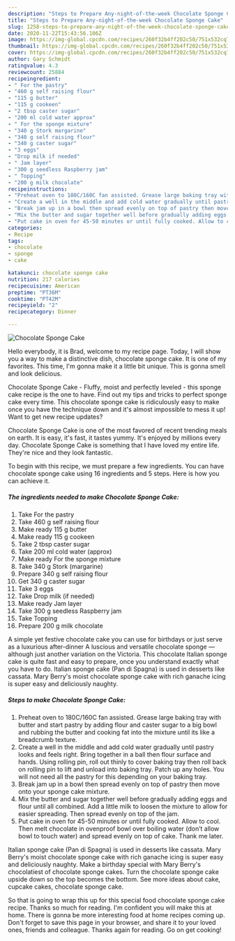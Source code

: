 ```yaml
---
description: "Steps to Prepare Any-night-of-the-week Chocolate Sponge Cake"
title: "Steps to Prepare Any-night-of-the-week Chocolate Sponge Cake"
slug: 1258-steps-to-prepare-any-night-of-the-week-chocolate-sponge-cake
date: 2020-11-22T15:43:56.106Z
image: https://img-global.cpcdn.com/recipes/260f32b4ff202c50/751x532cq70/chocolate-sponge-cake-recipe-main-photo.jpg
thumbnail: https://img-global.cpcdn.com/recipes/260f32b4ff202c50/751x532cq70/chocolate-sponge-cake-recipe-main-photo.jpg
cover: https://img-global.cpcdn.com/recipes/260f32b4ff202c50/751x532cq70/chocolate-sponge-cake-recipe-main-photo.jpg
author: Gary Schmidt
ratingvalue: 4.3
reviewcount: 25884
recipeingredient:
- " For the pastry"
- "460 g self raising flour"
- "115 g butter"
- "115 g cookeen"
- "2 tbsp caster sugar"
- "200 ml cold water approx"
- " For the sponge mixture"
- "340 g Stork margarine"
- "340 g self raising flour"
- "340 g caster sugar"
- "3 eggs"
- "Drop milk if needed"
- " Jam layer"
- "300 g seedless Raspberry jam"
- " Topping"
- "200 g milk chocolate"
recipeinstructions:
- "Preheat oven to 180C/160C fan assisted. Grease large baking tray with butter and start pastry by adding flour and caster sugar to a big bowl and rubbing the butter and cooking fat into the mixture until its like a breadcrumb texture."
- "Create a well in the middle and add cold water gradually until pastry looks and feels right. Bring together in a ball then flour surface and hands. Using rolling pin, roll out thinly to cover baking tray then roll back on rolling pin to lift and unload into baking tray. Patch up any holes. You will not need all the pastry for this depending on your baking tray."
- "Break jam up in a bowl then spread evenly on top of pastry then move onto your sponge cake mixture."
- "Mix the butter and sugar together well before gradually adding eggs and flour until all combined. Add a little milk to loosen the mixture to allow for easier spreading. Then spread evenly on top of the jam."
- "Put cake in oven for 45-50 minutes or until fully cooked. Allow to cool. Then melt chocolate in ovenproof bowl over boiling water (don’t allow bowl to touch water) and spread evenly on top of cake. Thank me later."
categories:
- Recipe
tags:
- chocolate
- sponge
- cake

katakunci: chocolate sponge cake 
nutrition: 217 calories
recipecuisine: American
preptime: "PT36M"
cooktime: "PT42M"
recipeyield: "2"
recipecategory: Dinner

---
```



![Chocolate Sponge Cake](https://img-global.cpcdn.com/recipes/260f32b4ff202c50/751x532cq70/chocolate-sponge-cake-recipe-main-photo.jpg)

Hello everybody, it is Brad, welcome to my recipe page. Today, I will show you a way to make a distinctive dish, chocolate sponge cake. It is one of my favorites. This time, I'm gonna make it a little bit unique. This is gonna smell and look delicious.

Chocolate Sponge Cake - Fluffy, moist and perfectly leveled - this sponge cake recipe is the one to have. Find out my tips and tricks to perfect sponge cake every time. This chocolate sponge cake is ridiculously easy to make once you have the technique down and it&#39;s almost impossible to mess it up! Want to get new recipe updates?

Chocolate Sponge Cake is one of the most favored of recent trending meals on earth. It is easy, it's fast, it tastes yummy. It's enjoyed by millions every day. Chocolate Sponge Cake is something that I have loved my entire life. They're nice and they look fantastic.


To begin with this recipe, we must prepare a few ingredients. You can have chocolate sponge cake using 16 ingredients and 5 steps. Here is how you can achieve it.

<!--inarticleads1-->

##### The ingredients needed to make Chocolate Sponge Cake:

1. Take  For the pastry
1. Take 460 g self raising flour
1. Make ready 115 g butter
1. Make ready 115 g cookeen
1. Take 2 tbsp caster sugar
1. Take 200 ml cold water (approx)
1. Make ready  For the sponge mixture
1. Take 340 g Stork (margarine)
1. Prepare 340 g self raising flour
1. Get 340 g caster sugar
1. Take 3 eggs
1. Take Drop milk (if needed)
1. Make ready  Jam layer
1. Take 300 g seedless Raspberry jam
1. Take  Topping
1. Prepare 200 g milk chocolate


A simple yet festive chocolate cake you can use for birthdays or just serve as a luxurious after-dinner A luscious and versatile chocolate sponge — although just another variation on the Victoria. This chocolate Italian sponge cake is quite fast and easy to prepare, once you understand exactly what you have to do. Italian sponge cake (Pan di Spagna) is used in desserts like cassata. Mary Berry&#39;s moist chocolate sponge cake with rich ganache icing is super easy and deliciously naughty. 

<!--inarticleads2-->

##### Steps to make Chocolate Sponge Cake:

1. Preheat oven to 180C/160C fan assisted. Grease large baking tray with butter and start pastry by adding flour and caster sugar to a big bowl and rubbing the butter and cooking fat into the mixture until its like a breadcrumb texture.
1. Create a well in the middle and add cold water gradually until pastry looks and feels right. Bring together in a ball then flour surface and hands. Using rolling pin, roll out thinly to cover baking tray then roll back on rolling pin to lift and unload into baking tray. Patch up any holes. You will not need all the pastry for this depending on your baking tray.
1. Break jam up in a bowl then spread evenly on top of pastry then move onto your sponge cake mixture.
1. Mix the butter and sugar together well before gradually adding eggs and flour until all combined. Add a little milk to loosen the mixture to allow for easier spreading. Then spread evenly on top of the jam.
1. Put cake in oven for 45-50 minutes or until fully cooked. Allow to cool. Then melt chocolate in ovenproof bowl over boiling water (don’t allow bowl to touch water) and spread evenly on top of cake. Thank me later.


Italian sponge cake (Pan di Spagna) is used in desserts like cassata. Mary Berry&#39;s moist chocolate sponge cake with rich ganache icing is super easy and deliciously naughty. Make a birthday special with Mary Berry&#39;s chocolatiest of chocolate sponge cakes. Turn the chocolate sponge cake upside down so the top becomes the bottom. See more ideas about cake, cupcake cakes, chocolate sponge cake. 

So that is going to wrap this up for this special food chocolate sponge cake recipe. Thanks so much for reading. I'm confident you will make this at home. There is gonna be more interesting food at home recipes coming up. Don't forget to save this page in your browser, and share it to your loved ones, friends and colleague. Thanks again for reading. Go on get cooking!
